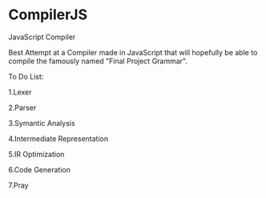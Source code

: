 # CompilerJS
JavaScript Compiler

Best Attempt at a Compiler made in JavaScript that will hopefully be able to compile the famously named "Final Project Grammar". 

To Do List:

1.Lexer

2.Parser

3.Symantic Analysis

4.Intermediate Representation

5.IR Optimization

6.Code Generation

7.Pray

